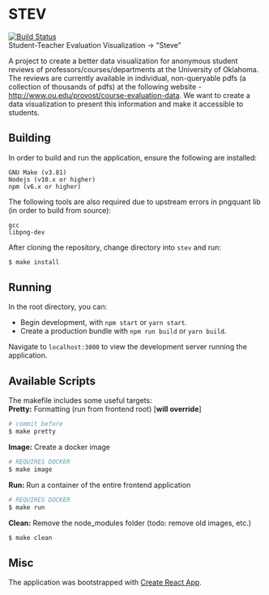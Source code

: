 # STEV 
[![Build
Status](https://travis-ci.com/stev-ou/stev.svg?branch=master)](https://travis-ci.com/stev-ou/stev)  
Student-Teacher Evaluation Visualization -> "Steve"  

A project to create a better data visualization for anonymous student reviews of
professors/courses/departments at the University of Oklahoma. The reviews are
currently available in individual, non-queryable pdfs (a collection of thousands
of pdfs) at the following website -
http://www.ou.edu/provost/course-evaluation-data. We want to create a data
visualization to present this information and make it accessible to students.  

## Building

In order to build and run the application, ensure the following are installed:

```
GNU Make (v3.81)
Nodejs (v10.x or higher)
npm (v6.x or higher)
```

The following tools are also required due to upstream errors in pngquant lib 
(in order to build from source):

```
gcc
libpng-dev
```

After cloning the repository, change directory into `stev` and run:

``` bash
$ make install
```

## Running

In the root directory, you can: 
- Begin development, with `npm start` or `yarn start`.
- Create a production bundle with `npm run build` or `yarn build`.

Navigate to `localhost:3000` to view the development server running the
application. 

## Available Scripts

The makefile includes some useful targets:  
**Pretty:** Formatting (run from frontend root) [**will override**]
```bash
# commit before 
$ make pretty
```

**Image:** Create a docker image
```bash
# REQUIRES DOCKER
$ make image
```

**Run:** Run a container of the entire frontend application
```bash
# REQUIRES DOCKER
$ make run
```

**Clean:** Remove the node_modules folder (todo: remove old images, etc.)
```bash
$ make clean
```

## Misc

The application was bootstrapped with [Create React
App](https://github.com/facebook/create-react-app).
